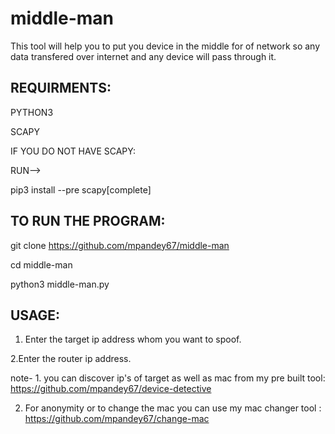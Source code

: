 # middle-man
This tool will help you to put you device in the middle for of network
so any data transfered over internet and any device will pass through it.

## REQUIRMENTS:

PYTHON3

SCAPY

 IF YOU DO NOT HAVE SCAPY:
 
RUN-->

pip3 install --pre scapy[complete]

## TO RUN THE PROGRAM:

git clone https://github.com/mpandey67/middle-man

cd middle-man

python3 middle-man.py



## USAGE:

1. Enter the target ip address whom you want to spoof.

2.Enter the router ip address.

note- 1. you can discover ip's of target as well as mac from my pre built tool: https://github.com/mpandey67/device-detective

   2. For anonymity or to change the mac you can use my mac changer tool :	https://github.com/mpandey67/change-mac 

